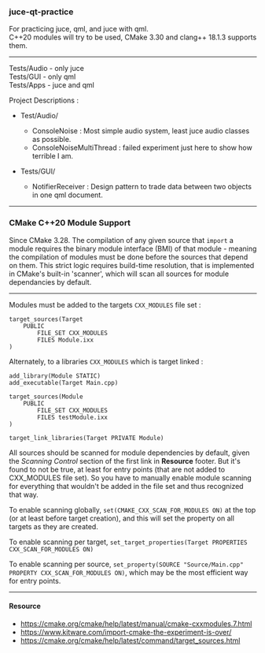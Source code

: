 ### juce-qt-practice

For practicing juce, qml, and juce with qml. <br>
C++20 modules will try to be used, CMake 3.30 and clang++ 18.1.3 supports them.

---

Tests/Audio - only juce <br>
Tests/GUI - only qml <br>
Tests/Apps - juce and qml <br>


Project Descriptions :

- Test/Audio/
	- ConsoleNoise : Most simple audio system, least juce audio classes as possible.
	- ConsoleNoiseMultiThread : failed experiment just here to show how terrible I am.

- Tests/GUI/
	- NotifierReceiver : Design pattern to trade data between two objects in one qml document.

---

### CMake C++20 Module Support

Since CMake 3.28. The compilation of any given source that `import` a module requires the binary module interface (BMI) of that module - meaning the compilation of modules must be done before
the sources that depend on them. This strict logic requires build-time resolution, that is implemented in CMake's built-in 'scanner', which will scan all sources for module dependancies by default.

---

Modules must be added to the targets `CXX_MODULES` file set :
```
target_sources(Target
    PUBLIC
        FILE_SET CXX_MODULES
        FILES Module.ixx
)
```

Alternately, to a libraries `CXX_MODULES` which is target linked :

```
add_library(Module STATIC)
add_executable(Target Main.cpp)

target_sources(Module
    PUBLIC
        FILE_SET CXX_MODULES
        FILES testModule.ixx
)

target_link_libraries(Target PRIVATE Module)
```

All sources should be scanned for module dependencies by default, given the _Scanning Control_ section of the first link in **Resource** footer. But it's found to not be true, at least for entry points (that are not added to CXX_MODULES file set). So you have to manually enable module scanning for everything that wouldn't be added in the file set and thus recognized that way.
<br>

To enable scanning globally, `set(CMAKE_CXX_SCAN_FOR_MODULES ON)` at the top (or at least before target creation), and this will set the property on all targets as they are created.
<br>

To enable scanning per target, `set_target_properties(Target PROPERTIES CXX_SCAN_FOR_MODULES ON)`
<br>

To enable scanning per source, `set_property(SOURCE "Source/Main.cpp" PROPERTY CXX_SCAN_FOR_MODULES ON)`, which may be the most efficient way for entry points.

---

#### Resource

- https://cmake.org/cmake/help/latest/manual/cmake-cxxmodules.7.html <br>
- https://www.kitware.com/import-cmake-the-experiment-is-over/ <br>
- https://cmake.org/cmake/help/latest/command/target_sources.html

